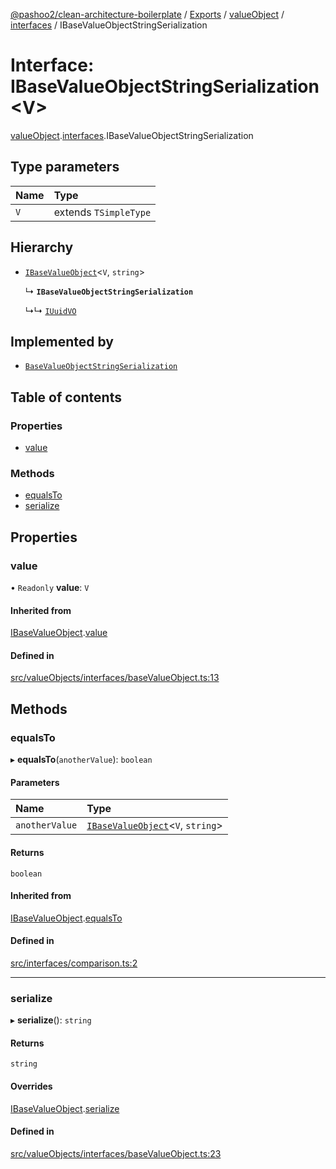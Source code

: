 [@pashoo2/clean-architecture-boilerplate](../README.md) / [Exports](../modules.md) / [valueObject](../modules/valueobject.md) / [interfaces](../modules/valueobject.interfaces.md) / IBaseValueObjectStringSerialization

# Interface: IBaseValueObjectStringSerialization<V\>

[valueObject](../modules/valueobject.md).[interfaces](../modules/valueobject.interfaces.md).IBaseValueObjectStringSerialization

## Type parameters

| Name | Type |
| :------ | :------ |
| `V` | extends `TSimpleType` |

## Hierarchy

- [`IBaseValueObject`](valueobject.interfaces.ibasevalueobject.md)<`V`, `string`\>

  ↳ **`IBaseValueObjectStringSerialization`**

  ↳↳ [`IUuidVO`](valueobject.interfaces.iuuidvo.md)

## Implemented by

- [`BaseValueObjectStringSerialization`](../classes/valueobject.interfaces.abstractclasses.basevalueobjectstringserialization.md)

## Table of contents

### Properties

- [value](valueobject.interfaces.ibasevalueobjectstringserialization.md#value)

### Methods

- [equalsTo](valueobject.interfaces.ibasevalueobjectstringserialization.md#equalsto)
- [serialize](valueobject.interfaces.ibasevalueobjectstringserialization.md#serialize)

## Properties

### value

• `Readonly` **value**: `V`

#### Inherited from

[IBaseValueObject](valueobject.interfaces.ibasevalueobject.md).[value](valueobject.interfaces.ibasevalueobject.md#value)

#### Defined in

[src/valueObjects/interfaces/baseValueObject.ts:13](https://github.com/pashoo2/clean-architecture-boilerplate/blob/741b3a2/src/valueObjects/interfaces/baseValueObject.ts#L13)

## Methods

### equalsTo

▸ **equalsTo**(`anotherValue`): `boolean`

#### Parameters

| Name | Type |
| :------ | :------ |
| `anotherValue` | [`IBaseValueObject`](valueobject.interfaces.ibasevalueobject.md)<`V`, `string`\> |

#### Returns

`boolean`

#### Inherited from

[IBaseValueObject](valueobject.interfaces.ibasevalueobject.md).[equalsTo](valueobject.interfaces.ibasevalueobject.md#equalsto)

#### Defined in

[src/interfaces/comparison.ts:2](https://github.com/pashoo2/clean-architecture-boilerplate/blob/741b3a2/src/interfaces/comparison.ts#L2)

___

### serialize

▸ **serialize**(): `string`

#### Returns

`string`

#### Overrides

[IBaseValueObject](valueobject.interfaces.ibasevalueobject.md).[serialize](valueobject.interfaces.ibasevalueobject.md#serialize)

#### Defined in

[src/valueObjects/interfaces/baseValueObject.ts:23](https://github.com/pashoo2/clean-architecture-boilerplate/blob/741b3a2/src/valueObjects/interfaces/baseValueObject.ts#L23)
